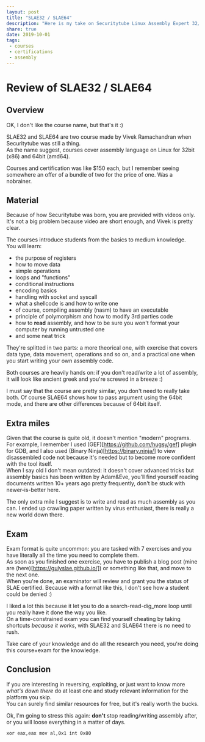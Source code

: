 ```yaml
---
layout: post
title: "SLAE32 / SLAE64"
description: "Here is my take on Securitytube Linux Assembly Expert 32/64bit"
share: true
date: 2019-10-01
tags:
 - courses
 - certifications
 - assembly
---
```


# Review of SLAE32 / SLAE64

## Overview

OK, I don't like the course name, but that's it :)

SLAE32 and SLAE64 are two course made by Vivek Ramachandran when Securitytube was still a thing.  
As the name suggest, courses cover assembly language on Linux for 32bit (x86) and 64bit (amd64).

Courses and certification was like $150 each, but I remember seeing somewhere an offer of a bundle of two for the price of one. Was a nobrainer.

## Material

Because of how Securitytube was born, you are provided with videos only. It's not a big problem because video are short enough, and Vivek is pretty clear.

The courses introduce students from the basics to medium knowledge.  
You will learn:
* the purpose of registers
* how to move data
* simple operations
* loops and "functions"
* conditional instructions
* encoding basics
* handling with socket and syscall
* what a shellcode is and how to write one
* of course, compiling assembly (nasm) to have an executable
* principle of polymorphism and how to modify 3rd parties code
* how to **read** assembly, and how to be sure you won't format your computer by running untrusted one
* and some neat trick

They're splitted in two parts: a more theorical one, with exercise that covers data type, data movement, operations and so on, and a practical one when you start writing your own assembly code.

Both courses are heavily hands on: if you don't read/write a lot of assembly, it will look like ancient greek and you're screwed in a breeze :)

I must say that the course are pretty similar, you don't need to really take both. Of course SLAE64 shows how to pass argument using the 64bit mode, and there are other differences because of 64bit itself.

## Extra miles

Given that the course is quite old, it doesn't mention "modern" programs. For example, I remember I used (GEF)[https://github.com/hugsy/gef] plugin for GDB, and I also used (Binary Ninja)[https://binary.ninja/] to view disassembled code not because it's needed but to become more confident with the tool itself.  
When I say old I don't mean outdated: it doesn't cover advanced tricks but assembly basics has been written by Adam&Eve, you'll find yourself reading documents written 10+ years ago pretty frequently, don't be stuck with newer-is-better here.

The only extra mile I suggest is to write and read as much assembly as you can. I ended up crawling paper written by virus enthusiast, there is really a new world down there.

## Exam

Exam format is quite uncommon: you are tasked with 7 exercises and you have literally all the time you need to complete them.  
As soon as you finished one exercise, you have to publish a blog post (mine are (here)[https://gulyslae.github.io/]) or something like that, and move to the next one.  
When you're done, an examinator will review and grant you the status of SLAE certified. Because with a format like this, I don't see how a student could be denied :)

I liked a lot this because it let you to do a search-read-dig_more loop until you really have it done the way you like.  
On a time-constrained exam you can find yourself cheating by taking shortcuts *because it works*, with SLAE32 and SLAE64 there is no need to rush.

Take care of your knowledge and do all the research you need, you're doing this course+exam for the knowledge.


## Conclusion

If you are interesting in reversing, exploiting, or just want to know more *what's down there* do at least one and study relevant information for the platform you skip.  
You can surely find similar resources for free, but it's really worth the bucks.

Ok, I'm going to stress this again: **don't** stop reading/writing assembly after, or you will loose everything in a matter of days.

`
xor eax,eax
mov al,0x1
int 0x80
`
